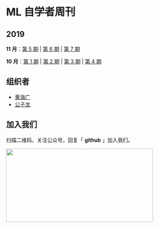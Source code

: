 # ML 自学者周刊 


## 2019

**11 月**：[第 5 期](docs/doc_005.md) | [第 6 期](docs/doc_006.md) | [第 7 期](docs/doc_007.md)

**10 月**：[第 1 期](docs/doc_001.md) | [第 2 期](docs/doc_002.md) | [第 3 期](docs/doc_003.md) | [第 4 期](docs/doc_004.md)


## 组织者

- [黄海广](https://github.com/fengdu78)
- [公子龙](https://mp.weixin.qq.com/s/FBmYWfdh8Vi5NnVmt6M82Q)

## 加入我们

扫描二维码，关注公众号，回复「 **github** 」加入我们。

<a href="url"><img src="https://mmbiz.qpic.cn/mmbiz_png/icmWrEONNM8XxPzBBx0ybWehZuibAh67P2y6YG0V6ZPmeTng5EetPCibiaSEneqoMeyIhbhaNSZ4IXA2v4XyyARicew/640?wx_fmt=png&wxfrom=5&wx_lazy=1&wx_co=1" align="left" height="200" width="400" ></a>
